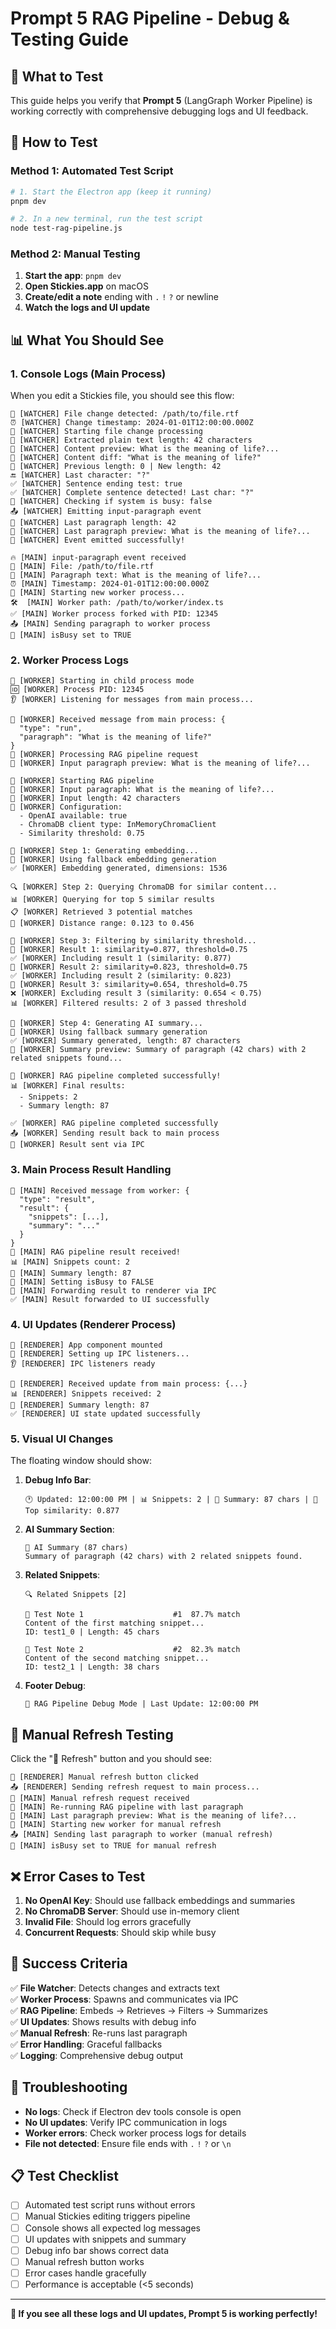 # Prompt 5 RAG Pipeline - Debug & Testing Guide

## 🎯 What to Test

This guide helps you verify that **Prompt 5** (LangGraph Worker Pipeline) is working correctly with comprehensive debugging logs and UI feedback.

## 🚀 How to Test

### Method 1: Automated Test Script

```bash
# 1. Start the Electron app (keep it running)
pnpm dev

# 2. In a new terminal, run the test script
node test-rag-pipeline.js
```

### Method 2: Manual Testing

1. **Start the app**: `pnpm dev`
2. **Open Stickies.app** on macOS
3. **Create/edit a note** ending with `.` `!` `?` or newline
4. **Watch the logs and UI update**

## 📊 What You Should See

### 1. Console Logs (Main Process)

When you edit a Stickies file, you should see this flow:

```
👀 [WATCHER] File change detected: /path/to/file.rtf
⏰ [WATCHER] Change timestamp: 2024-01-01T12:00:00.000Z
📝 [WATCHER] Starting file change processing
📄 [WATCHER] Extracted plain text length: 42 characters
📄 [WATCHER] Content preview: What is the meaning of life?...
🔄 [WATCHER] Content diff: "What is the meaning of life?"
📏 [WATCHER] Previous length: 0 | New length: 42
🔚 [WATCHER] Last character: "?"
✅ [WATCHER] Sentence ending test: true
✅ [WATCHER] Complete sentence detected! Last char: "?"
🔄 [WATCHER] Checking if system is busy: false
📤 [WATCHER] Emitting input-paragraph event
📝 [WATCHER] Last paragraph length: 42
📝 [WATCHER] Last paragraph preview: What is the meaning of life?...
🎉 [WATCHER] Event emitted successfully!

🔥 [MAIN] input-paragraph event received
📄 [MAIN] File: /path/to/file.rtf
📝 [MAIN] Paragraph text: What is the meaning of life?...
⏰ [MAIN] Timestamp: 2024-01-01T12:00:00.000Z
🚀 [MAIN] Starting new worker process...
🛠️  [MAIN] Worker path: /path/to/worker/index.ts
✅ [MAIN] Worker process forked with PID: 12345
📤 [MAIN] Sending paragraph to worker process
🔄 [MAIN] isBusy set to TRUE
```

### 2. Worker Process Logs

```
🔧 [WORKER] Starting in child process mode
🆔 [WORKER] Process PID: 12345
👂 [WORKER] Listening for messages from main process...

📨 [WORKER] Received message from main process: {
  "type": "run",
  "paragraph": "What is the meaning of life?"
}
🎯 [WORKER] Processing RAG pipeline request
📝 [WORKER] Input paragraph preview: What is the meaning of life?...

🚀 [WORKER] Starting RAG pipeline
📝 [WORKER] Input paragraph: What is the meaning of life?...
📏 [WORKER] Input length: 42 characters
🔧 [WORKER] Configuration:
  - OpenAI available: true
  - ChromaDB client type: InMemoryChromaClient
  - Similarity threshold: 0.75

🧠 [WORKER] Step 1: Generating embedding...
🔄 [WORKER] Using fallback embedding generation
✅ [WORKER] Embedding generated, dimensions: 1536

🔍 [WORKER] Step 2: Querying ChromaDB for similar content...
📊 [WORKER] Querying for top 5 similar results
📋 [WORKER] Retrieved 3 potential matches
📐 [WORKER] Distance range: 0.123 to 0.456

🔬 [WORKER] Step 3: Filtering by similarity threshold...
📌 [WORKER] Result 1: similarity=0.877, threshold=0.75
✅ [WORKER] Including result 1 (similarity: 0.877)
📌 [WORKER] Result 2: similarity=0.823, threshold=0.75
✅ [WORKER] Including result 2 (similarity: 0.823)
📌 [WORKER] Result 3: similarity=0.654, threshold=0.75
❌ [WORKER] Excluding result 3 (similarity: 0.654 < 0.75)
📊 [WORKER] Filtered results: 2 of 3 passed threshold

📝 [WORKER] Step 4: Generating AI summary...
🔄 [WORKER] Using fallback summary generation
✅ [WORKER] Summary generated, length: 87 characters
📄 [WORKER] Summary preview: Summary of paragraph (42 chars) with 2 related snippets found...

🎉 [WORKER] RAG pipeline completed successfully!
📊 [WORKER] Final results:
  - Snippets: 2
  - Summary length: 87

✅ [WORKER] RAG pipeline completed successfully
📤 [WORKER] Sending result back to main process
📡 [WORKER] Result sent via IPC
```

### 3. Main Process Result Handling

```
📨 [MAIN] Received message from worker: {
  "type": "result",
  "result": {
    "snippets": [...],
    "summary": "..."
  }
}
🎉 [MAIN] RAG pipeline result received!
📊 [MAIN] Snippets count: 2
📄 [MAIN] Summary length: 87
🔄 [MAIN] Setting isBusy to FALSE
📡 [MAIN] Forwarding result to renderer via IPC
✅ [MAIN] Result forwarded to UI successfully
```

### 4. UI Updates (Renderer Process)

```
🎨 [RENDERER] App component mounted
🔌 [RENDERER] Setting up IPC listeners...
👂 [RENDERER] IPC listeners ready

📨 [RENDERER] Received update from main process: {...}
📊 [RENDERER] Snippets received: 2
📄 [RENDERER] Summary length: 87
✅ [RENDERER] UI state updated successfully
```

### 5. Visual UI Changes

The floating window should show:

1. **Debug Info Bar**: 
   ```
   🕐 Updated: 12:00:00 PM | 📊 Snippets: 2 | 📄 Summary: 87 chars | 🎯 Top similarity: 0.877
   ```

2. **AI Summary Section**:
   ```
   📄 AI Summary (87 chars)
   Summary of paragraph (42 chars) with 2 related snippets found.
   ```

3. **Related Snippets**:
   ```
   🔍 Related Snippets [2]
   
   📌 Test Note 1                    #1  87.7% match
   Content of the first matching snippet...
   ID: test1_0 | Length: 45 chars
   
   📌 Test Note 2                    #2  82.3% match  
   Content of the second matching snippet...
   ID: test2_1 | Length: 38 chars
   ```

4. **Footer Debug**:
   ```
   🔧 RAG Pipeline Debug Mode | Last Update: 12:00:00 PM
   ```

## 🔄 Manual Refresh Testing

Click the "🔄 Refresh" button and you should see:

```
🔄 [RENDERER] Manual refresh button clicked
📤 [RENDERER] Sending refresh request to main process...
🔄 [MAIN] Manual refresh request received
📝 [MAIN] Re-running RAG pipeline with last paragraph
📄 [MAIN] Last paragraph preview: What is the meaning of life?...
🚀 [MAIN] Starting new worker for manual refresh
📤 [MAIN] Sending last paragraph to worker (manual refresh)
🔄 [MAIN] isBusy set to TRUE for manual refresh
```

## ❌ Error Cases to Test

1. **No OpenAI Key**: Should use fallback embeddings and summaries
2. **No ChromaDB Server**: Should use in-memory client  
3. **Invalid File**: Should log errors gracefully
4. **Concurrent Requests**: Should skip while busy

## 🎯 Success Criteria

✅ **File Watcher**: Detects changes and extracts text  
✅ **Worker Process**: Spawns and communicates via IPC  
✅ **RAG Pipeline**: Embeds → Retrieves → Filters → Summarizes  
✅ **UI Updates**: Shows results with debug info  
✅ **Manual Refresh**: Re-runs last paragraph  
✅ **Error Handling**: Graceful fallbacks  
✅ **Logging**: Comprehensive debug output  

## 🐛 Troubleshooting

- **No logs**: Check if Electron dev tools console is open
- **No UI updates**: Verify IPC communication in logs  
- **Worker errors**: Check worker process logs for details
- **File not detected**: Ensure file ends with `.` `!` `?` or `\n`

## 📋 Test Checklist

- [ ] Automated test script runs without errors
- [ ] Manual Stickies editing triggers pipeline  
- [ ] Console shows all expected log messages
- [ ] UI updates with snippets and summary
- [ ] Debug info bar shows correct data
- [ ] Manual refresh button works
- [ ] Error cases handle gracefully
- [ ] Performance is acceptable (<5 seconds)

---

**🎉 If you see all these logs and UI updates, Prompt 5 is working perfectly!** 